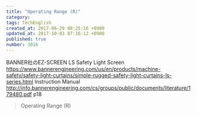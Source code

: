 ```yaml
---
title: "Operating Range (R)"
category: 
tags: TechEnglish
created_at: 2017-06-29 08:25:16 +0900
updated_at: 2017-10-03 07:16:12 +0900
published: true
number: 3016
---
```


BANNER社のEZ-SCREEN LS Safety Light Screen
https://www.bannerengineering.com/us/en/products/machine-safety/safety-light-curtains/simple-rugged-safety-light-curtains-ls-series.html
Instruction Manual
http://info.bannerengineering.com/cs/groups/public/documents/literature/179480.pdf
p18

> Operating Range (R)


